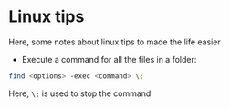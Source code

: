 # Linux tips

Here, some notes about linux tips to made the life easier

- Execute a command for all the files in a folder:
```sh
find <options> -exec <command> \;
```
Here, `\;` is used to stop the command
